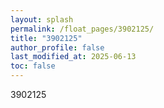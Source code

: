 ```yaml
---
layout: splash
permalink: /float_pages/3902125/
title: "3902125"
author_profile: false
last_modified_at: 2025-06-13
toc: false
---
```

 
3902125
